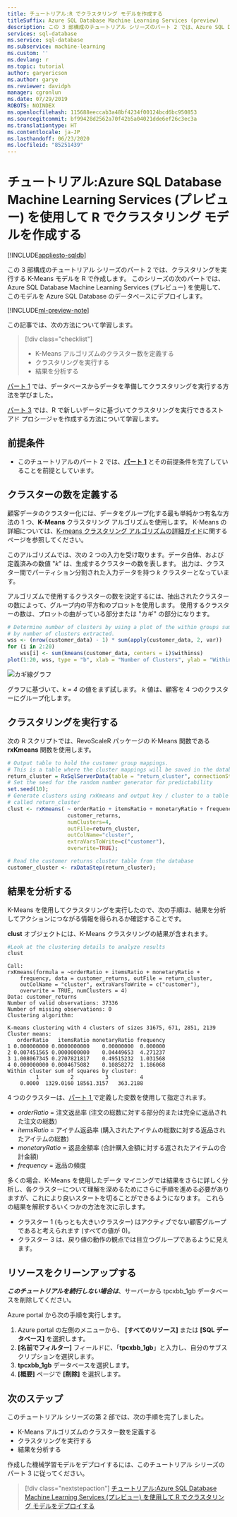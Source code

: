 ```yaml
---
title: チュートリアル:R でクラスタリング モデルを作成する
titleSuffix: Azure SQL Database Machine Learning Services (preview)
description: この 3 部構成のチュートリアル シリーズのパート 2 では、Azure SQL Database Machine Learning Services (プレビュー) を使用して、R でクラスタリングを実行する K-Means モデルを作成します。
services: sql-database
ms.service: sql-database
ms.subservice: machine-learning
ms.custom: ''
ms.devlang: r
ms.topic: tutorial
author: garyericson
ms.author: garye
ms.reviewer: davidph
manager: cgronlun
ms.date: 07/29/2019
ROBOTS: NOINDEX
ms.openlocfilehash: 115688eeccab3a48bf4234f00124bcd6bc950853
ms.sourcegitcommit: bf99428d2562a70f42b5a04021dde6ef26c3ec3a
ms.translationtype: HT
ms.contentlocale: ja-JP
ms.lasthandoff: 06/23/2020
ms.locfileid: "85251439"
---
```

# <a name="tutorial-build-a-clustering-model-in-r-with-azure-sql-database-machine-learning-services-preview"></a>チュートリアル:Azure SQL Database Machine Learning Services (プレビュー) を使用して R でクラスタリング モデルを作成する
[!INCLUDE[appliesto-sqldb](../includes/appliesto-sqldb.md)]

この 3 部構成のチュートリアル シリーズのパート 2 では、クラスタリングを実行する K-Means モデルを R で作成します。 このシリーズの次のパートでは、Azure SQL Database Machine Learning Services (プレビュー) を使用して、このモデルを Azure SQL Database のデータベースにデプロイします。

[!INCLUDE[ml-preview-note](../../../includes/sql-database-ml-preview-note.md)]

この記事では、次の方法について学習します。

> [!div class="checklist"]
>
> * K-Means アルゴリズムのクラスター数を定義する
> * クラスタリングを実行する
> * 結果を分析する

[パート 1](clustering-model-prepare-data-tutorial.md) では、データベースからデータを準備してクラスタリングを実行する方法を学びました。

[パート 3](clustering-model-deploy-tutorial.md) では、R で新しいデータに基づいてクラスタリングを実行できるストアド プロシージャを作成する方法について学習します。

## <a name="prerequisites"></a>前提条件

* このチュートリアルのパート 2 では、[**パート 1**](clustering-model-prepare-data-tutorial.md) とその前提条件を完了していることを前提としています。

## <a name="define-the-number-of-clusters"></a>クラスターの数を定義する

顧客データのクラスター化には、データをグループ化する最も単純かつ有名な方法の 1 つ、**K-Means** クラスタリング アルゴリズムを使用します。
K-Means の詳細については、[K-means クラスタリング アルゴリズムの詳細ガイド](https://www.kdnuggets.com/2019/05/guide-k-means-clustering-algorithm.html)に関するページを参照してください。

このアルゴリズムでは、次の 2 つの入力を受け取ります。データ自体、および定義済みの数値 "*k*" は、生成するクラスターの数を表します。
出力は、クラスター間でパーティション分割された入力データを持つ *k* クラスターとなっています。

アルゴリズムで使用するクラスターの数を決定するには、抽出されたクラスターの数によって、グループ内の平方和のプロットを使用します。 使用するクラスターの数は、プロットの曲がっている部分または "カギ" の部分になります。

```r
# Determine number of clusters by using a plot of the within groups sum of squares,
# by number of clusters extracted.
wss <- (nrow(customer_data) - 1) * sum(apply(customer_data, 2, var))
for (i in 2:20)
    wss[i] <- sum(kmeans(customer_data, centers = i)$withinss)
plot(1:20, wss, type = "b", xlab = "Number of Clusters", ylab = "Within groups sum of squares")
```

![カギ線グラフ](./media/clustering-model-build-tutorial/elbow-graph.png)

グラフに基づいて、*k = 4* の値をまず試します。 *k* 値は、顧客を 4 つのクラスターにグループ化します。

## <a name="perform-clustering"></a>クラスタリングを実行する

次の R スクリプトでは、RevoScaleR パッケージの K-Means 関数である **rxKmeans** 関数を使用します。

```r
# Output table to hold the customer group mappings.
# This is a table where the cluster mappings will be saved in the database.
return_cluster = RxSqlServerData(table = "return_cluster", connectionString = connStr);
# Set the seed for the random number generator for predictability
set.seed(10);
# Generate clusters using rxKmeans and output key / cluster to a table in a database in SQL Database
# called return_cluster
clust <- rxKmeans( ~ orderRatio + itemsRatio + monetaryRatio + frequency,
                   customer_returns,
                   numClusters=4,
                   outFile=return_cluster,
                   outColName="cluster",
                   extraVarsToWrite=c("customer"),
                   overwrite=TRUE);

# Read the customer returns cluster table from the database
customer_cluster <- rxDataStep(return_cluster);
```

## <a name="analyze-the-results"></a>結果を分析する

K-Means を使用してクラスタリングを実行したので、次の手順は、結果を分析してアクションにつながる情報を得られるか確認することです。

**clust** オブジェクトには、K-Means クラスタリングの結果が含まれます。

```r
#Look at the clustering details to analyze results
clust
```

```results
Call:
rxKmeans(formula = ~orderRatio + itemsRatio + monetaryRatio +
    frequency, data = customer_returns, outFile = return_cluster,
    outColName = "cluster", extraVarsToWrite = c("customer"),
    overwrite = TRUE, numClusters = 4)
Data: customer_returns
Number of valid observations: 37336
Number of missing observations: 0
Clustering algorithm:  

K-means clustering with 4 clusters of sizes 31675, 671, 2851, 2139
Cluster means:
   orderRatio   itemsRatio monetaryRatio frequency
1 0.000000000 0.0000000000    0.00000000  0.000000
2 0.007451565 0.0000000000    0.04449653  4.271237
3 1.008067345 0.2707821817    0.49515232  1.031568
4 0.000000000 0.0004675082    0.10858272  1.186068
Within cluster sum of squares by cluster:
         1          2          3          4
    0.0000  1329.0160 18561.3157   363.2188
```

4 つのクラスターは、[パート 1 ](clustering-model-prepare-data-tutorial.md#separate-customers)で定義した変数を使用して指定されます。

* *orderRatio* = 注文返品率 (注文の総数に対する部分的または完全に返品された注文の総数)
* *itemsRatio* = アイテム返品率 (購入されたアイテムの総数に対する返品されたアイテムの総数)
* *monetaryRatio* = 返品金額率 (合計購入金額に対する返されたアイテムの合計金額)
* *frequency* = 返品の頻度

多くの場合、K-Means を使用したデータ マイニングでは結果をさらに詳しく分析し、各クラスターについて理解を深めるためにさらに手順を進める必要がありますが、これにより良いスタートを切ることができるようになります。
これらの結果を解釈するいくつかの方法を次に示します。

* クラスター 1 (もっとも大きいクラスター) はアクティブでない顧客グループであると考えられます (すべての値が 0)。
* クラスター 3 は、戻り値の動作の観点では目立つグループであるように見えます。

## <a name="clean-up-resources"></a>リソースをクリーンアップする

***このチュートリアルを続行しない場合は***、サーバーから tpcxbb_1gb データベースを削除してください。

Azure portal から次の手順を実行します。

1. Azure portal の左側のメニューから、 **[すべてのリソース]** または **[SQL データベース]** を選択します。
1. **[名前でフィルター]** フィールドに、「**tpcxbb_1gb**」と入力し、自分のサブスクリプションを選択します。
1. **tpcxbb_1gb** データベースを選択します。
1. **[概要]** ページで **[削除]** を選択します。

## <a name="next-steps"></a>次のステップ

このチュートリアル シリーズの第 2 部では、次の手順を完了しました。

* K-Means アルゴリズムのクラスター数を定義する
* クラスタリングを実行する
* 結果を分析する

作成した機械学習モデルをデプロイするには、このチュートリアル シリーズのパート 3 に従ってください。

> [!div class="nextstepaction"]
> [チュートリアル:Azure SQL Database Machine Learning Services (プレビュー) を使用して R でクラスタリング モデルをデプロイする](clustering-model-deploy-tutorial.md)
